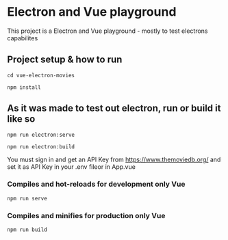# Electron and Vue playground
This project is a Electron and Vue playground - mostly to test electrons capabilites

## Project setup & how to run
```
cd vue-electron-movies
```
```
npm install
```

## As it was made to test out electron, run or build it like so
```
npm run electron:serve
```
```
npm run electron:build
```
You must sign in and get an API Key from https://www.themoviedb.org/ and set it as API Key in your .env fileor in App.vue


### Compiles and hot-reloads for development only Vue
```
npm run serve
```

### Compiles and minifies for production only Vue
```
npm run build
```
